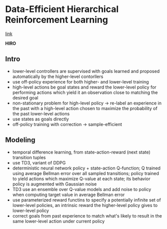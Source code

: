 # Data-Efficient Hierarchical Reinforcement Learning 
[link](https://arxiv.org/pdf/1805.08296.pdf)

**HIRO**

## Intro 

- lower-level controllers are supervised with goals learned and proposed automatically by the higher-level contorllers 
- use off-policy experience for both higher- and lower-level training 
- high-level actions be goal states and reward the lower-level policy for performing actions which yield it an observation close to matching the desired goal 
- non-stationary problem for high-level policy -> re-label an experience in the past with a high-level action chosen to maximize the probability of the past lower-level actions 
- use states as goals directly 
- off-policy training with correction -> sample-efficient 

## Modeling 

- temporal difference learning, from state-action-reward (next state) transition tuples 
- use TD3, variant of DDPG
- deterministic neural network policy + state-action Q-function; Q trained using average Bellman error over all sampled transitions; policy trained to yield actions which maximize Q-value at each state; its behavior policy is augmented with Gaussian noise 
- TD3 use an ensemble over Q-value models and add noise to policy when computing target value in average Bellman error 
- use parameterized reward functins to specify a potentially infinite set of lower-level policies, an intrinsic reward the higher-level policy gives to lower-level policy 
- correct goals from past experience to match what's likely to result in the same lower-level action under current policy 
